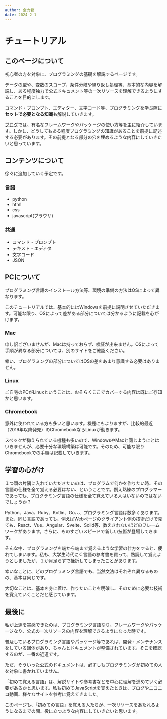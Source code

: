 ```yaml
---
author: 全力君
date: 2024-2-1
---
```


# チュートリアル

## このページについて

初心者の方を対象に、プログラミングの基礎を解説するページです。

データの型や、変数のスコープ、条件分岐や繰り返し処理等、基本的な内容を解説し、<span class="hl">ある程度独力で公式ドキュメント等の一次リソースを理解できるようにする</span>ことを目的にします。

コマンド・プロンプト、エディター、文字コード等、プログラミングを学ぶ際に**セットで必要となる知識**も解説していきます。

[ブログ](/blog)では、有名なフレームワークやパッケージの使い方等を主に紹介しています。しかし、どうしてもある程度プログラミングの知識があることを前提に記述する必要があります。その前提となる部分の穴を埋めるような内容にしていきたいと思っています。

## コンテンツについて

徐々に追加していく予定です。

### 言語

- python
- html
- css
- javascript(ブラウザ)

### 共通

- コマンド・プロンプト
- テキスト・エディタ
- 文字コード
- JSON

## PCについて

プログラミング言語のインストール方法等、環境の準備の方法はOSによって異なります。

このチュートリアルでは、基本的には<span class="hl">Windowsを前提に説明</span>させていただきます。可能な限り、OSによって差がある部分については分かるように記載を心がけます。

### Mac

申し訳ございませんが、Macは持っておらず、検証が出来ません。OSによって手順が異なる部分については、別のサイトをご確認ください。

幸い、プログラミングの部分についてはOSの差をあまり意識する必要はありません。

### Linux

ご自宅のPCがLinuxということは、おそらくここでカバーする内容は既にご存知かと思います。

### Chromebook

意外に使われている方も多いと思います。機種にもよりますが、比較的最近（2019年以降発売）のChromebookならLinuxが動きます。

スペックが抑えられている機種も多いので、WindowsやMacと同じようにとはいきませんが、必要十分な環境構築は可能です。そのため、可能な限りChromebookでの手順は記載していきます。

## 学習の心がけ

１つ頭の片隅に入れていただきたいのは、プログラムで何かを作りたい時、その<span class="hl">言語の仕様を全て覚える必要はない</span>、ということです。例え熟練のプログラマーであっても、プログラミング言語の仕様を全て覚えている人はいないのではないでしょうか？

Python、Java、Ruby、Kotlin、Go、、、プログラミング言語は数多くあります。また、同じ言語であっても、例えばWebページのクライアント側の技術だけで見ても、React、Vue、Angular、Svelte、Solid等、数えきれないほどのフレームワークがあります。さらに、ものすごいスピードで新しい技術が登場してきます。

そんな中、プログラミングを端から端まで覚えるような学習の仕方をすると、疲れてしまいます。私も、大学生時代にＣ言語の参考書を買って、熟読して覚えようとしましたが、１か月足らずで挫折してしまったことがあります。

幸いなことに、どのプログラミング言語でも、当然文法はそれぞれ異なるものの、基本は同じです。

大切なことは、<span class="hl">基本を身に着け、作りたいことを明確し、そのために必要な技術を覚えていくこと</span>だと感じています。

## 最後に

私が上達を実感できたのは、プログラミング言語なり、フレームワークやパッケージなり、公式の一次リソースの内容を理解できるようになった時です。

普及しているプログラミング言語やパッケージ等であれば、開発・メンテナンスをしている団体があり、ちゃんとドキュメントが整備されています。そこを確認するのが、一番の近道です。

ただ、そういった公式のドキュメントは、必ずしもプログラミングが初めての人を対象に書かれていません。

「初めて覚える言語」は、解説サイトや参考書などを中心に理解を進めていく必要があるかと思います。私も初めてJavaScriptを覚えたときは、ブログやニコニコ動画、様々なサイトを参考に覚えてきました。

このページも、「初めての言語」を覚える人たちが、一次リソースをあたれるようになるまでの間、役に立つような内容にしていきたいと思います。